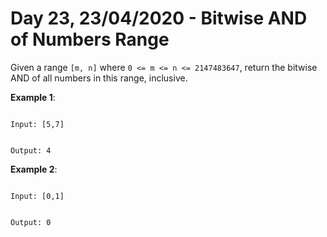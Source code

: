 # Day 23, 23/04/2020 - Bitwise AND of Numbers Range

Given a range `[m, n]` where `0 <= m <= n <= 2147483647`, return the bitwise AND of all numbers in this range, inclusive.

**Example 1**:

<code>
Input: [5,7]

Output: 4
</code>

**Example 2**:

<code>
Input: [0,1]

Output: 0
</code>